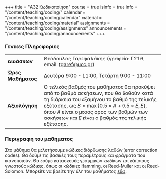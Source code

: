 +++
title = "Α32 Κωδικοποίηση"
course = true
isinfo = true
info = "/content/teaching/coding/"
calendar = "/content/teaching/coding/calendar"
material = "/content/teaching/coding/material"
assignments = "/content/teaching/coding/assignments"
announcements = "/content/teaching/coding/announcements"
+++


### Γενικες Πληροφοριες

|                    |                                                                         |
|:-------------------|:------------------------------------------------------------------------|
| **Διδάσκων**       | Θεόδουλος Γαρεφαλάκης (γραφείο: Γ216, email: tgaref@uoc.gr)             |
| **Ώρες Μαθήματος** | Δευτέρα 9:00 - 11:00, Τετάρτη 9:00 - 11:00                                 |
| **Αξιολόγηση**     | Ο τελικός βαθμός του μαθήματος θα προκύψει από το βαθμό ασκήσεων, που θα δοθούν κατά τη διάρκεια του εξαμήνου το βαθμό της τελικής εξέτασης, ως $B = \max\{0.5\times A + 0.5\times E, E\}$, όπου $A$ είναι ο μέσος όρος των βαθμών των ασκήσεων και $E$ είναι ο βαθμός της τελικής εξέτασης.


### Περιγραφη του μαθηματος
Στο μάθημα θα μελετήσουμε κώδικες διόρθωσης λαθών (error correction codes).
Θα δούμε τις βασικές τους παραμέτρους και φράγματα που ικανοποιούν. Θα δούμε
κατασκευές γραμμικών κωδίκων και κάποιους γνωστούς κώδικες, όπως οι κώδικες Hamming,
οι Reed-Muller και οι Reed-Solomon. Μπορείτε να βρείτε την ύλη του μαθήματος [εδώ](./syllabus.pdf).
 

